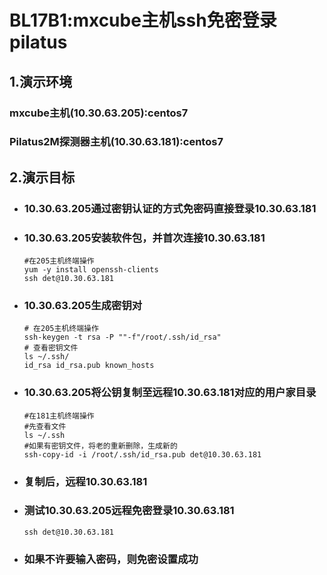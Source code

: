 # BL17B1:mxcube主机ssh免密登录pilatus

## 1.演示环境

### mxcube主机(10.30.63.205):centos7

### Pilatus2M探测器主机(10.30.63.181):centos7

## 2.演示目标

- ### 10.30.63.205通过密钥认证的方式免密码直接登录10.30.63.181

- ### 10.30.63.205安装软件包，并首次连接10.30.63.181

  ```linux
  #在205主机终端操作
  yum -y install openssh-clients
  ssh det@10.30.63.181
  ```

- ### 10.30.63.205生成密钥对

  ```linux
  # 在205主机终端操作
  ssh-keygen -t rsa -P ""-f"/root/.ssh/id_rsa"
  # 查看密钥文件
  ls ~/.ssh/
  id_rsa id_rsa.pub known_hosts
  ```

- ### 10.30.63.205将公钥复制至远程10.30.63.181对应的用户家目录

  ```linux
  #在181主机终端操作
  #先查看文件
  ls ~/.ssh
  #如果有密钥文件，将老的重新删除，生成新的
  ssh-copy-id -i /root/.ssh/id_rsa.pub det@10.30.63.181
  ```

- ### 复制后，远程10.30.63.181

- ### 测试10.30.63.205远程免密登录10.30.63.181

  ```linux
  ssh det@10.30.63.181
  ```

- ### 如果不许要输入密码，则免密设置成功

  